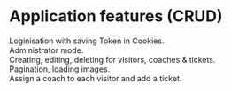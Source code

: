 # Application features (CRUD)

Loginisation with saving Token in Cookies.\
Administrator mode.\
Creating, editing, deleting for visitors, coaches & tickets.\
Pagination, loading images.\
Assign a coach to each visitor and add a ticket.
